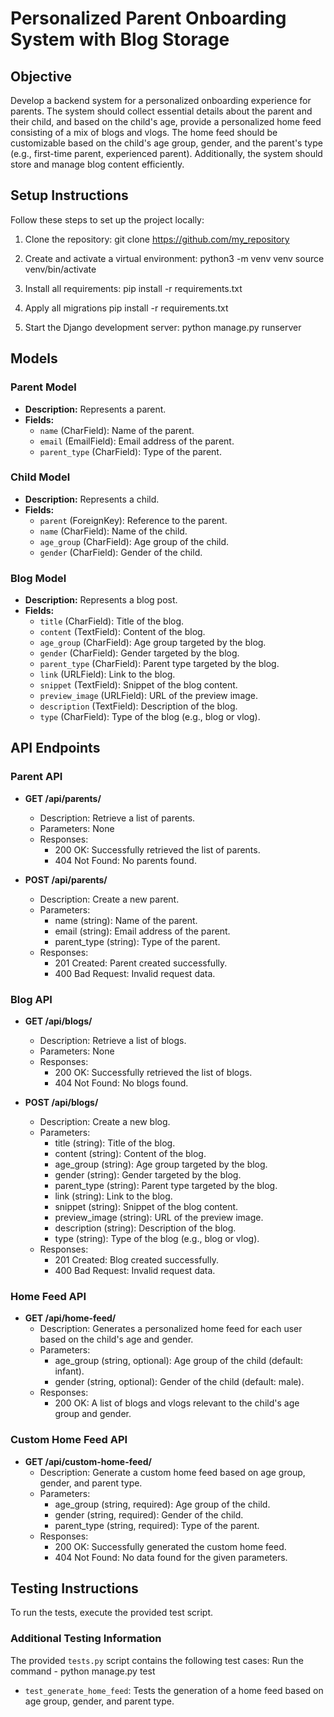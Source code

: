 # Personalized Parent Onboarding System with Blog Storage

## Objective

Develop a backend system for a personalized onboarding experience for parents. The system should collect essential details about the parent and their child, and based on the child's age, provide a personalized home feed consisting of a mix of blogs and vlogs. The home feed should be customizable based on the child's age group, gender, and the parent's type (e.g., first-time parent, experienced parent). Additionally, the system should store and manage blog content efficiently.

## Setup Instructions

Follow these steps to set up the project locally:

1. Clone the repository:
   git clone https://github.com/my_repository

2. Create and activate a virtual environment:
    python3 -m venv venv
    source venv/bin/activate
3. Install all requirements:
    pip install -r requirements.txt
4. Apply all migrations
    pip install -r requirements.txt
5. Start the Django development server:
    python manage.py runserver


## Models

### Parent Model

- **Description:** Represents a parent.
- **Fields:**
  - `name` (CharField): Name of the parent.
  - `email` (EmailField): Email address of the parent.
  - `parent_type` (CharField): Type of the parent.

### Child Model

- **Description:** Represents a child.
- **Fields:**
  - `parent` (ForeignKey): Reference to the parent.
  - `name` (CharField): Name of the child.
  - `age_group` (CharField): Age group of the child.
  - `gender` (CharField): Gender of the child.

### Blog Model

- **Description:** Represents a blog post.
- **Fields:**
  - `title` (CharField): Title of the blog.
  - `content` (TextField): Content of the blog.
  - `age_group` (CharField): Age group targeted by the blog.
  - `gender` (CharField): Gender targeted by the blog.
  - `parent_type` (CharField): Parent type targeted by the blog.
  - `link` (URLField): Link to the blog.
  - `snippet` (TextField): Snippet of the blog content.
  - `preview_image` (URLField): URL of the preview image.
  - `description` (TextField): Description of the blog.
  - `type` (CharField): Type of the blog (e.g., blog or vlog).


## API Endpoints

### Parent API

- **GET /api/parents/**
  - Description: Retrieve a list of parents.
  - Parameters: None
  - Responses:
    - 200 OK: Successfully retrieved the list of parents.
    - 404 Not Found: No parents found.

- **POST /api/parents/**
  - Description: Create a new parent.
  - Parameters:
    - name (string): Name of the parent.
    - email (string): Email address of the parent.
    - parent_type (string): Type of the parent.
  - Responses:
    - 201 Created: Parent created successfully.
    - 400 Bad Request: Invalid request data.

### Blog API

- **GET /api/blogs/**
  - Description: Retrieve a list of blogs.
  - Parameters: None
  - Responses:
    - 200 OK: Successfully retrieved the list of blogs.
    - 404 Not Found: No blogs found.

- **POST /api/blogs/**
  - Description: Create a new blog.
  - Parameters:
    - title (string): Title of the blog.
    - content (string): Content of the blog.
    - age_group (string): Age group targeted by the blog.
    - gender (string): Gender targeted by the blog.
    - parent_type (string): Parent type targeted by the blog.
    - link (string): Link to the blog.
    - snippet (string): Snippet of the blog content.
    - preview_image (string): URL of the preview image.
    - description (string): Description of the blog.
    - type (string): Type of the blog (e.g., blog or vlog).
  - Responses:
    - 201 Created: Blog created successfully.
    - 400 Bad Request: Invalid request data.

### Home Feed API

- **GET /api/home-feed/**
  - Description: Generates a personalized home feed for each user based on the child's age and gender.
  - Parameters:
    - age_group (string, optional): Age group of the child (default: infant).
    - gender (string, optional): Gender of the child (default: male).
  - Responses:
    - 200 OK: A list of blogs and vlogs relevant to the child's age group and gender.

### Custom Home Feed API

- **GET /api/custom-home-feed/**
  - Description: Generate a custom home feed based on age group, gender, and parent type.
  - Parameters:
    - age_group (string, required): Age group of the child.
    - gender (string, required): Gender of the child.
    - parent_type (string, required): Type of the parent.
  - Responses:
    - 200 OK: Successfully generated the custom home feed.
    - 404 Not Found: No data found for the given parameters.

## Testing Instructions

To run the tests, execute the provided test script.

### Additional Testing Information

The provided `tests.py` script contains the following test cases:
Run the command - python manage.py test

- `test_generate_home_feed`: Tests the generation of a home feed based on age group, gender, and parent type.
